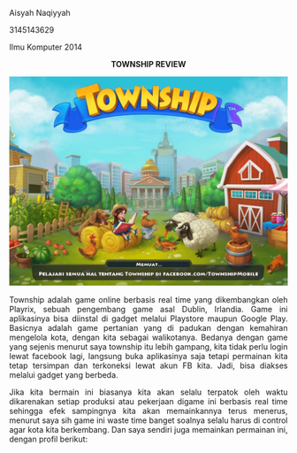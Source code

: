 <html>
<body>
<p align="left"> Aisyah Naqiyyah</p>
<p align="left"> 3145143629</p>
<p align="left"> Ilmu Komputer 2014</p>
<p align="center"><b>TOWNSHIP REVIEW</b></p>
<p align="center"><img src="https://github.com/aisyahnaqiyyah/aisyah.naqiyyah14.github.io/blob/master/WhatsApp%20Image%202017-09-11%20at%2022.14.59.jpeg"></p>

<p align="justify"> Township adalah game online berbasis real time yang dikembangkan oleh Playrix, sebuah pengembang game asal Dublin, Irlandia. Game ini aplikasinya bisa diinstal di gadget melalui Playstore maupun Google Play. Basicnya adalah game pertanian yang di padukan dengan kemahiran mengelola kota, dengan kita sebagai walikotanya. Bedanya dengan game yang sejenis menurut saya township itu lebih gampang, kita tidak perlu login lewat facebook lagi, langsung buka aplikasinya saja tetapi permainan kita tetap tersimpan dan terkoneksi lewat akun FB kita. Jadi, bisa diakses melalui gadget yang berbeda. </p>

<p align="justify"> Jika kita bermain ini biasanya kita akan selalu terpatok oleh waktu dikarenakan setiap produksi atau pekerjaan digame ini berbasis real time sehingga efek sampingnya kita akan memainkannya terus menerus, menurut saya sih game ini waste time banget soalnya selalu harus di control agar kota kita berkembang. Dan saya sendiri juga memainkan permainan ini, dengan profil berikut:</p>
